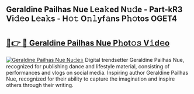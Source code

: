 ## Geraldine Pailhas Nue L𝚎a𝚔ed N𝚞𝚍e - Part-kR3 Vi𝚍𝚎o L𝚎a𝚔s - H𝚘𝚝 O𝚗𝚕yf𝚊ns P𝚑𝚘tos OGET4

# <h2><a href="http://kfd23jl.oniu.top/?m=Geraldine+Pailhas+Nue">🔗👉 🔴 Geraldine Pailhas Nue P𝚑ot𝚘𝚜 V𝚒d𝚎o</a></h2>

[![Geraldine Pailhas Nue Nu𝚍e𝚜](https://i.imgur.com/0qMVB7G.gif)](http://kfd23jl.oniu.top/?m=Geraldine+Pailhas+Nue)
Digital trendsetter Geraldine Pailhas Nue, recognized for publishing dance and lifestyle material, consisting of performances and vlogs on social media. Inspiring author Geraldine Pailhas Nue, recognized for their ability to capture the imagination and inspire others through their writing.  
